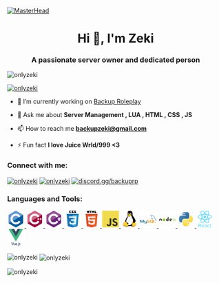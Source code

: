 [![MasterHead](https://preview.redd.it/4qz4kem6py631.jpg?auto=webp&s=043516e44ea249dd0ce225326bf54b76d1ba525e)](https://discord.gg/backuprp)
<h1 align="center">Hi 👋, I'm Zeki</h1>
<h3 align="center">A passionate server owner and dedicated person</h3>

<p align="left"> <img src="https://komarev.com/ghpvc/?username=onlyzeki&label=Profile%20views&color=0e75b6&style=flat" alt="onlyzeki" /> </p>

<p align="left"> <a href="https://twitter.com/onlyzek" target="blank"><img src="https://img.shields.io/twitter/follow/onlyzeki?logo=twitter&style=for-the-badge" alt="onlyzeki" /></a> </p>

- 🔭 I’m currently working on [Backup Roleplay](discord.gg/backuprp)

- 💬 Ask me about **Server Management , LUA , HTML , CSS , JS**

- 📫 How to reach me **backupzeki@gmail.com**

- ⚡ Fun fact **I love Juice Wrld/999 <3**

<h3 align="left">Connect with me:</h3>
<p align="left">
<a href="https://twitter.com/onlyzeki" target="blank"><img align="center" src="https://raw.githubusercontent.com/rahuldkjain/github-profile-readme-generator/master/src/images/icons/Social/twitter.svg" alt="onlyzeki" height="30" width="40" /></a>
<a href="https://www.youtube.com/c/onlyzeki" target="blank"><img align="center" src="https://raw.githubusercontent.com/rahuldkjain/github-profile-readme-generator/master/src/images/icons/Social/youtube.svg" alt="onlyzeki" height="30" width="40" /></a>
<a href="https://discord.gg/discord.gg/backuprp" target="blank"><img align="center" src="https://raw.githubusercontent.com/rahuldkjain/github-profile-readme-generator/master/src/images/icons/Social/discord.svg" alt="discord.gg/backuprp" height="30" width="40" /></a>
</p>

<h3 align="left">Languages and Tools:</h3>
<p align="left"> <a href="https://www.cprogramming.com/" target="_blank" rel="noreferrer"> <img src="https://raw.githubusercontent.com/devicons/devicon/master/icons/c/c-original.svg" alt="c" width="40" height="40"/> </a> <a href="https://www.w3schools.com/cpp/" target="_blank" rel="noreferrer"> <img src="https://raw.githubusercontent.com/devicons/devicon/master/icons/cplusplus/cplusplus-original.svg" alt="cplusplus" width="40" height="40"/> </a> <a href="https://www.w3schools.com/cs/" target="_blank" rel="noreferrer"> <img src="https://raw.githubusercontent.com/devicons/devicon/master/icons/csharp/csharp-original.svg" alt="csharp" width="40" height="40"/> </a> <a href="https://www.w3schools.com/css/" target="_blank" rel="noreferrer"> <img src="https://raw.githubusercontent.com/devicons/devicon/master/icons/css3/css3-original-wordmark.svg" alt="css3" width="40" height="40"/> </a> <a href="https://www.w3.org/html/" target="_blank" rel="noreferrer"> <img src="https://raw.githubusercontent.com/devicons/devicon/master/icons/html5/html5-original-wordmark.svg" alt="html5" width="40" height="40"/> </a> <a href="https://developer.mozilla.org/en-US/docs/Web/JavaScript" target="_blank" rel="noreferrer"> <img src="https://raw.githubusercontent.com/devicons/devicon/master/icons/javascript/javascript-original.svg" alt="javascript" width="40" height="40"/> </a> <a href="https://www.linux.org/" target="_blank" rel="noreferrer"> <img src="https://raw.githubusercontent.com/devicons/devicon/master/icons/linux/linux-original.svg" alt="linux" width="40" height="40"/> </a> <a href="https://www.mysql.com/" target="_blank" rel="noreferrer"> <img src="https://raw.githubusercontent.com/devicons/devicon/master/icons/mysql/mysql-original-wordmark.svg" alt="mysql" width="40" height="40"/> </a> <a href="https://nodejs.org" target="_blank" rel="noreferrer"> <img src="https://raw.githubusercontent.com/devicons/devicon/master/icons/nodejs/nodejs-original-wordmark.svg" alt="nodejs" width="40" height="40"/> </a> <a href="https://www.python.org" target="_blank" rel="noreferrer"> <img src="https://raw.githubusercontent.com/devicons/devicon/master/icons/python/python-original.svg" alt="python" width="40" height="40"/> </a> <a href="https://reactjs.org/" target="_blank" rel="noreferrer"> <img src="https://raw.githubusercontent.com/devicons/devicon/master/icons/react/react-original-wordmark.svg" alt="react" width="40" height="40"/> </a> <a href="https://vuejs.org/" target="_blank" rel="noreferrer"> <img src="https://raw.githubusercontent.com/devicons/devicon/master/icons/vuejs/vuejs-original-wordmark.svg" alt="vuejs" width="40" height="40"/> </a> </p>

<p><img align="left" src="https://github-readme-stats.vercel.app/api/top-langs?username=onlyzeki&show_icons=true&locale=en&layout=compact" alt="onlyzeki" /></p>

<p>&nbsp;<img align="center" src="https://github-readme-stats.vercel.app/api?username=onlyzeki&show_icons=true&locale=en" alt="onlyzeki" /></p>

<p><img align="center" src="https://github-readme-streak-stats.herokuapp.com/?user=onlyzeki&" alt="onlyzeki" /></p>
